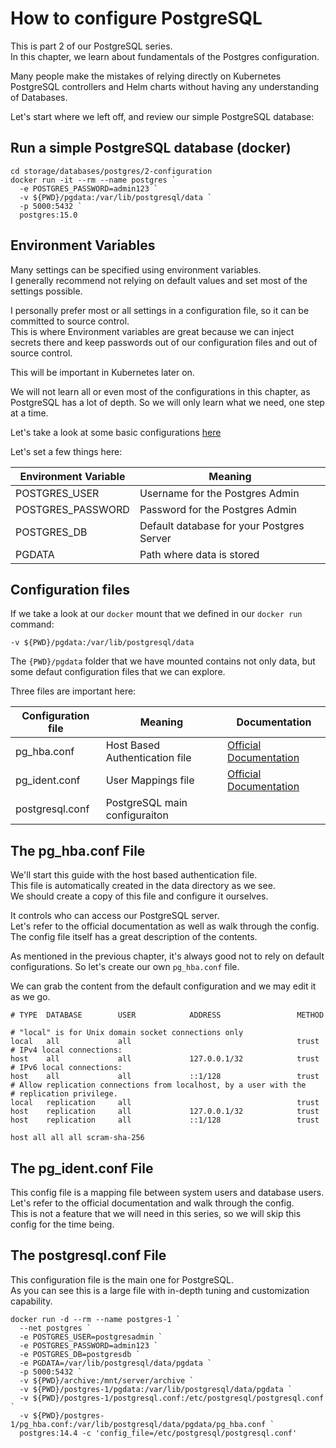 # How to configure PostgreSQL

This is part 2 of our PostgreSQL series. </br>
In this chapter, we learn about fundamentals of the Postgres configuration. </br>

Many people make the mistakes of relying directly on Kubernetes PostgreSQL controllers
and Helm charts without having any understanding of Databases. </br>

Let's start where we left off, and review our simple PostgreSQL database:

## Run a simple PostgreSQL database (docker)

```
cd storage/databases/postgres/2-configuration
docker run -it --rm --name postgres `
  -e POSTGRES_PASSWORD=admin123 `
  -v ${PWD}/pgdata:/var/lib/postgresql/data `
  -p 5000:5432 `
  postgres:15.0
```

## Environment Variables

Many settings can be specified using environment variables. </br>
I generally recommend not relying on default values and set most of the settings 
possible. </br>

I personally prefer most or all settings in a configuration file, so it can be committed to source control. </br>
This is where Environment variables are great because we can inject secrets there
and keep passwords out of our configuration files and out of source control. </br>

This will be important in Kubernetes later on. </br>

We will not learn all or even most of the configurations in this chapter, as PostgreSQL has a lot of depth. So we will only learn what we need, one step at a time. </br>

Let's take a look at some basic configurations [here](https://hub.docker.com/_/postgres)

Let's set a few things here:

| Environment Variable | Meaning |
|----------------------|---------|
| POSTGRES_USER        |  Username for the Postgres Admin       |
| POSTGRES_PASSWORD    |  Password for the Postgres Admin       |
| POSTGRES_DB          |  Default database for your Postgres Server       |
| PGDATA               |  Path where data is stored       |


## Configuration files

If we take a look at our `docker` mount that we defined in our `docker run` command: </br>

`-v ${PWD}/pgdata:/var/lib/postgresql/data ` </br>

The `{PWD}/pgdata` folder that we have mounted contains not only data, but some defaut configuration files that we can explore. </br>

Three files are important here:

 

|Configuration file | Meaning |  Documentation
|----------------------|---------|-------|
| pg_hba.conf        |  Host Based Authentication file       | [Official Documentation](https://www.postgresql.org/docs/current/auth-pg-hba-conf.html) |
| pg_ident.conf    |  User Mappings file       |  [Official Documentation](https://www.postgresql.org/docs/current/auth-username-maps.html)
| postgresql.conf          |  PostgreSQL main configuraiton       |

## The pg_hba.conf File

We'll start this guide with the host based authentication file. </br>
This file is automatically created in the data directory as we see. </br>
We should create a copy of this file and configure it ourselves. </br>

It controls who can access our PostgreSQL server. </br>
Let's refer to the official documentation as well as walk through the config. </br>
The config file itself has a great description of the contents. </br>

As mentioned in the previous chapter, it's always good not to rely on default configurations. So let's create our own `pg_hba.conf` file. </br>

We can grab the content from the default configuration and we may edit it as we go.

```
# TYPE  DATABASE        USER            ADDRESS                 METHOD

# "local" is for Unix domain socket connections only
local   all             all                                     trust
# IPv4 local connections:
host    all             all             127.0.0.1/32            trust
# IPv6 local connections:
host    all             all             ::1/128                 trust
# Allow replication connections from localhost, by a user with the
# replication privilege.
local   replication     all                                     trust
host    replication     all             127.0.0.1/32            trust
host    replication     all             ::1/128                 trust

host all all all scram-sha-256
```

## The pg_ident.conf File

This config file is a mapping file between system users and database users. </br>
Let's refer to the official documentation and walk through the config. </br>
This is not a feature that we will need in this series, so we will skip this config for the time being. </br>

## The postgresql.conf File

This configuration file is the main one for PostgreSQL. </br>
As you can see this is a large file with in-depth tuning and customization capability. </br>

```
docker run -d --rm --name postgres-1 `
  --net postgres `
  -e POSTGRES_USER=postgresadmin `
  -e POSTGRES_PASSWORD=admin123 `
  -e POSTGRES_DB=postgresdb `
  -e PGDATA=/var/lib/postgresql/data/pgdata `
  -p 5000:5432 `
  -v ${PWD}/archive:/mnt/server/archive `
  -v ${PWD}/postgres-1/pgdata:/var/lib/postgresql/data/pgdata `
  -v ${PWD}/postgres-1/postgresql.conf:/etc/postgresql/postgresql.conf `
  -v ${PWD}/postgres-1/pg_hba.conf:/var/lib/postgresql/data/pgdata/pg_hba.conf `
  postgres:14.4 -c 'config_file=/etc/postgresql/postgresql.conf'
```